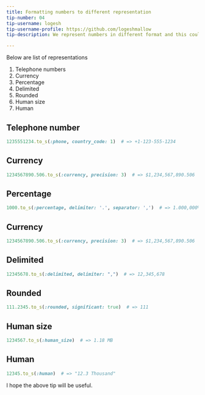 ```yaml
---
title: Formatting numbers to different representation
tip-number: 04
tip-username: logesh 
tip-username-profile: https://github.com/logeshmallow
tip-description: We represent numbers in different format and this could be done easily using number of ways listed below.  

---
```


Below are list of representations

1) Telephone numbers
2) Currency 
3) Percentage
4) Delimited
5) Rounded
6) Human size
7) Human

## Telephone number
```ruby
1235551234.to_s(:phone, country_code: 1)  # => +1-123-555-1234
```

## Currency
```ruby
1234567890.506.to_s(:currency, precision: 3)  # => $1,234,567,890.506
```

## Percentage
```ruby
1000.to_s(:percentage, delimiter: '.', separator: ',')  # => 1.000,000%
```

## Currency
```ruby
1234567890.506.to_s(:currency, precision: 3)  # => $1,234,567,890.506
```

## Delimited
```ruby
12345678.to_s(:delimited, delimiter: ",")  # => 12,345,678
```

## Rounded
```ruby
111.2345.to_s(:rounded, significant: true)  # => 111
```

## Human size
```ruby
1234567.to_s(:human_size)  # => 1.18 MB
```

## Human
```ruby
12345.to_s(:human)  # => "12.3 Thousand"
```

I hope the above tip will be useful.

